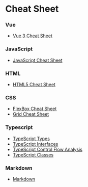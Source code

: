 # Cheat Sheet #

<!-- - [Vue-3-Cheat-Sheet](./Vue-3-Cheat-Sheet.pdf) -->

### Vue

- <a target="_blank" href="/assets/files/Vue-3-Cheat-Sheet.pdf">Vue 3 Cheat Sheet</a>

### JavaScript

- <a target="_blank" href="/assets/files/JavaScript-Cheat-Sheet.pdf">JavaScript Cheat Sheet</a>

### HTML

- <a target="_blank" href="/assets/files/HTML5-Cheat-Sheet.pdf">HTML5 Cheat Sheet</a>

### CSS

- <a target="_blank" href="/assets/files/FlexBox-Cheat-Sheets-in-2021.pdf">FlexBox Cheat Sheet</a>
- <a target="_blank" href="/assets/files/Grid-Cheat-Sheet.pdf">Grid Cheat Sheet</a>

### Typescript

- <a target="_blank" href="/assets/files/TypeScript Types.pdf">TypeScript Types</a>
- <a target="_blank" href="/assets/files/TypeScript Interfaces.pdf">TypeScript Interfaces</a>
- <a target="_blank" href="/assets/files/TypeScript Control Flow Analysis.pdf">TypeScript Control Flow Analysis</a>
- <a target="_blank" href="/assets/files/TypeScript Classes.pdf">TypeScript Classes</a>

### Markdown

- <a target="_blank" href="/assets/files/Markdown.pdf">Markdown</a>
